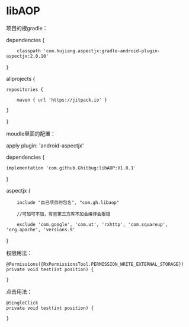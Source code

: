 # libAOP
项目的根gradle：

dependencies {
        
        classpath 'com.hujiang.aspectjx:gradle-android-plugin-aspectjx:2.0.10'
 }
 
allprojects {

	repositories {
	
		maven { url 'https://jitpack.io' }
		
	}
	
}
  
moudle里面的配置：

apply plugin: 'android-aspectjx'
  
dependencies {

  	implementation 'com.github.Ghitbug:libAOP:V1.0.1'
	
 }
  
aspectjx {

        include "自己项目的包名", "com.gh.libaop"
	
        //可加可不加，有些第三方库不加会编译会报错
	
        exclude 'com.google', 'com.ut', 'rxhttp', 'com.squareup', 'org.apache', 'versions.9'
	
}

权限用法：

	@Permissions({RxPermissionsTool.PERMISSION_WRITE_EXTERNAL_STORAGE})
	private void test(int position) { 
	
	}

点击用法：

	@SingleClick
	private void test(int position) { 
	
	}
     
